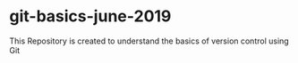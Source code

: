 # git-basics-june-2019
This Repository is created to understand the basics of version control using Git
